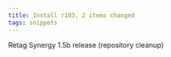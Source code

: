 ```yaml
---
title: Install r103, 2 items changed
tags: snippets
---
```


Retag Synergy 1.5b release (repository cleanup)
